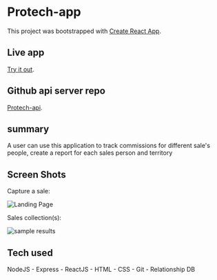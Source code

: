 # Protech-app

This project was bootstrapped with [Create React App](https://github.com/facebook/create-react-app).

## Live app

[Try it out](https://protech-app.vercel.app/collection).

## Github api server repo

[Protech-api](https://github.com/dadetifa1/Protech-api).

## summary 

A user can use this application to track commissions for different sale's people, create a report for each sales person and territory 


## Screen Shots
Capture a sale:

![Landing Page](screenshots/sales_entry.jpg)

Sales collection(s):

![sample results](screenshots/sales_collections.jpg)


## Tech used 
NodeJS - Express - ReactJS - HTML - CSS - Git - Relationship DB









